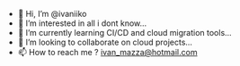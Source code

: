 - 👋 Hi, I’m @ivaniiko
- 👀 I’m interested in all i dont know...
- 🌱 I’m currently learning CI/CD and cloud migration tools...
- 💞️ I’m looking to collaborate on cloud projects...
- 📫 How to reach me ? ivan_mazza@hotmail.com

<!---
ivaniiko/ivaniiko is a ✨ special ✨ repository because its `README.md` (this file) appears on your GitHub profile.
You can click the Preview link to take a look at your changes.
--->
